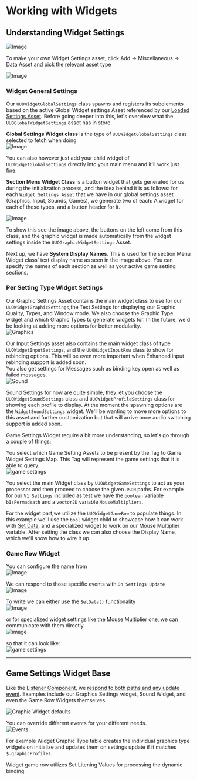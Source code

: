 # Working with Widgets

## Understanding Widget Settings

![Image](/Resources/Widgets/SS_GlobalWidget_Settings.JPG)  

To make your own Widget Settings asset, click Add -> Miscellaneous -> Data Asset and pick the relevant asset type  

![Image](/Resources/Widgets/SS_AssetPicker_WidgetSettings.JPG)  

### Widget General Settings

Our `UUOWidgetGlobalSettings` class spawns and registers its subelements based on the active Global Widget settings Asset referenced by our [Loaded Settings Asset](/README.md#loading-settings). Before going deeper into this, let's overview what the `UUOGlobalWidgetSettings` asset has in store.  

**Global Settings Widget class** is the type of `UUOWidgetGlobalSettings` class selected to fetch when doing  
![Image](/Resources/Widgets/SS_Graph_GetGlobalWidget.JPG)  

You can also however just add your child widget of `UUOWidgetGlobalSettings` directly into your main menu and it'll work just fine.  

**Section Menu Widget Class** is a button widget that gets generated for us during the initialization process, and the idea behind it is as follows: for each `Widget Settings Asset` that we have in our global settings asset (Graphics, Input, Sounds, Games), we generate two of each: A widget for each of these types, and a button header for it.  

![image](/Resources/Game/SS_Graphics_UI.JPG)  

To show this see the image above, the buttons on the left come from this class, and the graphic widget is made automatically from the widget settings inside the `UUOGraphicWidgetSettings` Asset.  

Next up, we have **System Display Names**. This is used for the section Menu Widget class' text display name as seen in the image above. You can specify the names of each section as well as your active game setting sections.  

### Per Setting Type Widget Settings 

Our Graphic Settings Asset contains the main widget class to use for our `UUOWidgetGraphicSettings`,the Text Settings for displaying our Graphic Quality, Types, and Window mode. We also choose the Graphic Type widget and which Graphic Types to generate widgets for. In the future, we'd be looking at adding more options for better modularity.  
![Graphics](/Resources/Widgets/SS_GraphicsWidget_Settings.JPG) 

Our Input Settings asset also contains the main widget class of type `UUOWidgetInputSettings`, and the `UUOWidgetInputRow` class to show for rebinding options. This will be even more important when Enhanced input rebinding support is added soon.  
You also get settings for Messages such as binding key open as well as failed messages.  
![Sound](/Resources/Widgets/SS_InputWidget_Settings.JPG)  

Sound Settings for now are quite simple, they let you choose the `UUOWidgetSoundSettings` class and `UUOWidgetProfileSettings` class for showing each profile to display. At the moment the spawning options are the `WidgetSoundSettings` widget. We'll be wanting to move more options to this asset and further customization but that will arrive once audio switching support is added soon.  

Game Settings Widget require a bit more understanding, so let's go through a couple of things:  

You select which Game Setting Assets to be present by the Tag to Game Widget Settings Map. This Tag will represent the game settings that it is able to query.   
![game settings](/Resources/Widgets/SS_GameWidget_Settings.JPG)  

You select the main Widget class by `UUOWidgetGameSettings` to act as your processor and then proceed to choose the given `JSON` paths. For example for our `V1 Settings` included as test we have the `boolean` variable `bIsPermadeath` and a `vector2D` variable `MouseMultipliers`.  

For the widget part,we utilize the `UUOWidgetGameRow` to populate things. In this example we'll use the `bool` widget child to showcase how it can work with [Set Data](/WorkingWithTheSettingsSystem.md#writing-data), and a specialized widget to work on our Mouse Multiplier variable.  After setting the class we can also choose the Display Name, which we'll show how to wire it up.  

### Game Row Widget  

You can configure the name from  
![Image](/Resources/Widgets/SS_Graph_GameSettings_SetName.JPG)  

We can respond to those specific events with `On Settings Update`  
![Image](/Resources/Widgets/SS_Graph_BoolRead.JPG)  

To write we can either use the `SetData()` functionality  
![Image](/Resources/Widgets/SS_Graph_BoolWrite.JPG)  

or for specialized widget settings like the Mouse Multiplier one, we can communicate with them directly.  
![image](/Resources/Widgets/SS_Graph_GameSettings_MouseXY.JPG)  

so that it can look like:  
![game settings](/Resources/Game/SS_Game_UI.JPG)  
___  

## Game Settings Widget Base

Like the [Listener Component](/WorkingWithTheSettingsSystem.md#settings-listener-component), we [respond to both paths and any update event](WorkingWithTheSettingsSystem.md#responding-to-changes). Examples include our Graphics Settings widget, Sound Widget, and even the Game Row Widgets themselves.  

![Graphic Widget defaults](/Resources/Widgets/SS_GraphicsWidget_Defaults.JPG)  

You can override different events for your different needs.  
![Events](/Resources/Widgets/SS_WidgetSettings_events.JPG)  

For example Widget Graphic Type table creates the individual graphics type widgets on initialize and updates them on settings update if it matches `$.graphicProfiles`.  

Widget game row utilizes Set Litening Values for processing the dynamic binding.  